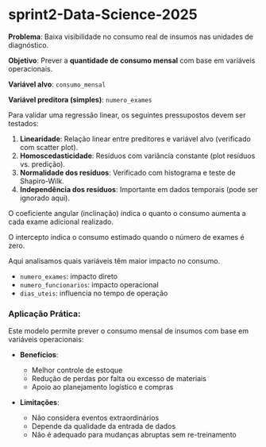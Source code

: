 # sprint2-Data-Science-2025

**Problema**: Baixa visibilidade no consumo real de insumos nas unidades de diagnóstico.

**Objetivo**: Prever a **quantidade de consumo mensal** com base em variáveis operacionais.

**Variável alvo**: `consumo_mensal`

**Variável preditora (simples)**: `numero_exames`


Para validar uma regressão linear, os seguintes pressupostos devem ser testados:

1. **Linearidade**: Relação linear entre preditores e variável alvo (verificado com scatter plot).
2. **Homoscedasticidade**: Resíduos com variância constante (plot resíduos vs. predição).
3. **Normalidade dos resíduos**: Verificado com histograma e teste de Shapiro-Wilk.
4. **Independência dos resíduos**: Importante em dados temporais (pode ser ignorado aqui).


O coeficiente angular (inclinação) indica o quanto o consumo aumenta a cada exame adicional realizado.

O intercepto indica o consumo estimado quando o número de exames é zero.

Aqui analisamos quais variáveis têm maior impacto no consumo.

- `numero_exames`: impacto direto
- `numero_funcionarios`: impacto operacional
- `dias_uteis`: influencia no tempo de operação

### Aplicação Prática:

Este modelo permite prever o consumo mensal de insumos com base em variáveis operacionais:

- **Benefícios**:
  - Melhor controle de estoque
  - Redução de perdas por falta ou excesso de materiais
  - Apoio ao planejamento logístico e compras

- **Limitações**:
  - Não considera eventos extraordinários
  - Depende da qualidade da entrada de dados
  - Não é adequado para mudanças abruptas sem re-treinamento

